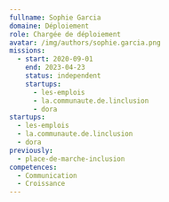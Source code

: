 ```yaml
---
fullname: Sophie Garcia
domaine: Déploiement
role: Chargée de déploiement
avatar: /img/authors/sophie.garcia.png
missions:
  - start: 2020-09-01
    end: 2023-04-23
    status: independent
    startups:
      - les-emplois
      - la.communaute.de.linclusion
      - dora
startups:
  - les-emplois
  - la.communaute.de.linclusion
  - dora
previously:
  - place-de-marche-inclusion
competences:
  - Communication
  - Croissance
---
```

